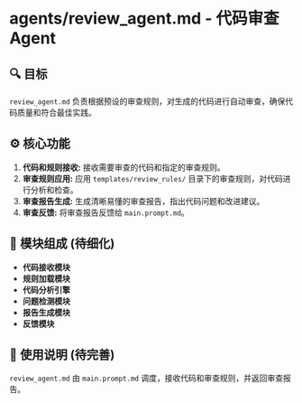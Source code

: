 # agents/review_agent.md - 代码审查Agent

## 🔍 目标

`review_agent.md` 负责根据预设的审查规则，对生成的代码进行自动审查，确保代码质量和符合最佳实践。

## ⚙️ 核心功能

1.  **代码和规则接收:**  接收需要审查的代码和指定的审查规则。
2.  **审查规则应用:**  应用 `templates/review_rules/` 目录下的审查规则，对代码进行分析和检查。
3.  **审查报告生成:**  生成清晰易懂的审查报告，指出代码问题和改进建议。
4.  **审查反馈:**  将审查报告反馈给 `main.prompt.md`。

## 🧩 模块组成 (待细化)

*   **代码接收模块**
*   **规则加载模块**
*   **代码分析引擎**
*   **问题检测模块**
*   **报告生成模块**
*   **反馈模块**

## 📝 使用说明 (待完善)

`review_agent.md` 由 `main.prompt.md` 调度，接收代码和审查规则，并返回审查报告。 